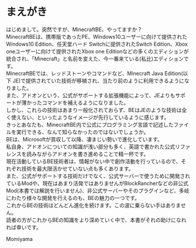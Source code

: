 # まえがき
はじめまして。突然ですが、MinecraftBE、やってますか？  
MinecraftBEは、携帯版であったPE、Windows10ユーザーに向けて提供されたWindows10 Edition、任天堂ハード Switchに提供されたSwitch Edition、Xbox oneユーザーに向けて提供されたXbox one Editionなどの多くのエディションが統合され、「Minecraft」と名前を変えた、今一番来ている(私比)エディションです。  
MinecraftBEでは、レッドストーンやコマンドなど、Minecraft Java Edition(以下 JE)で提供されていた技術が移植され、当たり前のように利用できるようになりました。  
また、アドオンという、公式がサポートする拡張機能によって、JEよりもサポートが薄かったコマンドを補えるようになりました。  
しかし、これらの技術はあまり一般化されておらず、BEはJEのような技術は全く使えない、といったようなイメージが先行しているように感じます。  
きっとあなたも、MinecraftBE内で公式にプログラミング言語で記述したファイルを実行できる、なんて知らなかったのではないでしょうか。  
BEは、Microsoftが買収して以降、凄まじい勢いで進化しています。  
私自身、アドオンについての知識が浅い部分も多く、英語で書かれた公式リファレンスを読みながらアドオンを書き進めることで精一杯です。  
現在活動しているBE技術者は、情報がない中で創作活動を行っているので、それぞれ技術を最大限活かせていない点も多くあります。  
また、公式がサポートする技術だけでなく、公式サーバーで使うために開発されているModや、現在はあまり活発ではありませんがBlockRancherなどの非公式Mod(本書では解説を行いません)、非公式サーバーやそのプラグインなど、多岐にわたり様々な開発を行えるのも、BEの魅力の一つです。  
これからBEの技術はどんどん進化を続けます。この波に乗らない手はありません。  
読者の方がこれからBEの知識をより深めていく中で、本書がそれの助けになれれば幸いです。  

Momiyama
